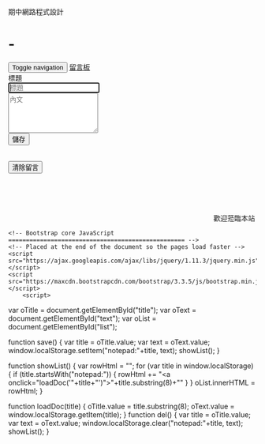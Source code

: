 期中網路程式設計
# -
<html lang="en">
  <head>
    <meta charset="utf-8">
    <meta http-equiv="X-UA-Compatible" content="IE=edge">
    <meta name="viewport" content="width=device-width, initial-scale=1">
    <!-- The above 3 meta tags *must* come first in the head; any other head content must come *after* these tags -->
    <meta name="description" content="">
    <meta name="author" content="">
    <link rel="icon" href="favicon.ico">
    <title>Jumbotron Template for Bootstrap</title>
    <!-- Bootstrap core CSS -->
    <link href="https://maxcdn.bootstrapcdn.com/bootstrap/3.3.5/css/bootstrap.min.css" rel="stylesheet">
    <script src="https://maxcdn.bootstrapcdn.com/bootstrap/3.3.5/css/bootstrap-theme.min.css"></script>
<style>
/* Move down content because we have a fixed navbar that is 50px tall */
body {
  padding-top: 60px;
  padding-bottom: 20px;
  } 
marquee {
  padding-top:80px;
  }

</style>
  </head>

  <body background="CNsdU.jpg"　text="#000000"　link="#0066cc"　vlink="#336600">
    <nav class="navbar navbar-inverse navbar-fixed-top">
      <div class="container">
        <div class="navbar-header">
          <button type="button" class="navbar-toggle collapsed" data-toggle="collapse" data-target="#navbar" aria-expanded="false" aria-controls="navbar">
            <span class="sr-only">Toggle navigation</span>
            <span class="icon-bar"></span>
            <span class="icon-bar"></span>
            <span class="icon-bar"></span>
          </button>
          <a class="navbar-brand" href="#">留言板</a>
        </div>
        <div id="navbar" class="navbar-collapse collapse">
        </div><!--/.navbar-collapse -->
      </div>
    </nav>
    <div class="container">
      <!-- Example row of columns -->
      <div class="row">
        <div class="col-md-4">
        </div>
        <div class="col-md-4">
          <form class="form-signin">
             <label align="left" for="title" class="sr-only">標題</label><br/>
             <input type="text" id="title" class="form-control" placeholder="標題" required autofocus><br/>
             <textarea  class="form-control" rows="5" id="text" placeholder="內文"></textarea><br/>
             <button class="btn btn-lg btn-primary btn-block" type="submit" onclick="save()">儲存</button>
          </form>
          <table id="list"></table>
          <button onclick="del()">清除留言</button>
        </div>
        <div class="col-md-4">
        </div>
      </div> 
      <footer>
       <marquee behavior="alternate" direction="left" >歡迎蒞臨本站</marquee>
        </footer>
    </div> <!-- /container -->


    <!-- Bootstrap core JavaScript
    ================================================== -->
    <!-- Placed at the end of the document so the pages load faster -->
    <script src="https://ajax.googleapis.com/ajax/libs/jquery/1.11.3/jquery.min.js"></script>
    <script src="https://maxcdn.bootstrapcdn.com/bootstrap/3.3.5/js/bootstrap.min.js"></script>
        <script>
var oTitle = document.getElementById("title");
var oText  = document.getElementById("text");
var oList = document.getElementById("list");

function save() {
  var title = oTitle.value;
  var text  = oText.value;
  window.localStorage.setItem("notepad:"+title, text);
  showList();
}

function showList() {
  var rowHtml = "";
  for (var title in window.localStorage) {
    if (title.startsWith("notepad:")) {
      rowHtml += "<tr><td><a onclick=\"loadDoc('"+title+"')\">"+title.substring(8)+"</a></td></tr>"
    }
  }
  oList.innerHTML = rowHtml;
}

function loadDoc(title) {
  oTitle.value = title.substring(8);
  oText.value  = window.localStorage.getItem(title);
}
function del() {
  var title = oTitle.value;
  var text  = oText.value;
  window.localStorage.clear("notepad:"+title, text);
  showList();
}


</script>
  </body>
</html>

